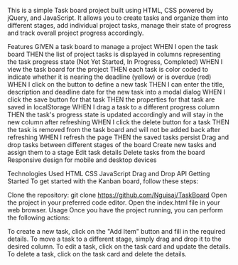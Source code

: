 This is a simple Task board project built using HTML, CSS powered by jQuery, and  JavaScript. It allows you to create tasks and organize them into different stages, add individual project tasks, manage their
state of progress and track overall project progress accordingly.

Features
GIVEN a task board to manage a project
WHEN I open the task board
THEN the list of project tasks is displayed in columns representing
the task progress state (Not Yet Started, In Progress, Completed)
WHEN I view the task board for the project
THEN each task is color coded to indicate whether it is nearing the
deadline (yellow) or is overdue (red)
WHEN I click on the button to define a new task
THEN I can enter the title, description and deadline date for the
 new task into a modal dialog
WHEN I click the save button for that task
THEN the properties for that task are saved in localStorage
WHEN I drag a task to a different progress column
THEN the task's progress state is updated accordingly and will stay
in the new column after refreshing
WHEN I click the delete button for a task
THEN the task is removed from the task board and will not be
added back after refreshing
WHEN I refresh the page
THEN the saved tasks persist
Drag and drop tasks between different stages of the board
Create new tasks and assign them to a stage
Edit task details
Delete tasks from the board
Responsive design for mobile and desktop devices

Technologies Used
HTML
CSS
JavaScript
Drag and Drop API
Getting Started
To get started with the Kanban board, follow these steps:

Clone the repository: git clone https://github.com/Nguisaj/TaskBoard
Open the project in your preferred code editor.
Open the index.html file in your web browser.
Usage
Once you have the project running, you can perform the following actions:

To create a new task, click on the "Add Item" button and fill in the required details.
To move a task to a different stage, simply drag and drop it to the desired column.
To edit a task, click on the task card and update the details.
To delete a task, click on the task card and delete the details.

